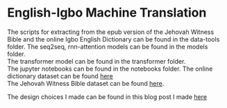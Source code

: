 # English-Igbo Machine Translation


The scripts for extracting from the epub version of the Jehovah Witness Bible and the online Igbo English Dictionary can be found in the data-tools folder.
The seq2seq, rnn-attention models can be found in the models folder.  
The transformer model can be found in the transformer folder.  
The jupyter notebooks can be found in the notebooks folder.
The online dictionary dataset can be found [here](https://www.kaggle.com/goodyduru/english-igbo-dictionary)  
The Jehovah Witness Bible dataset can be found [here](https://www.kaggle.com/goodyduru/english-igbo-bible).  


The design choices I made can be found in this blog post I made [here](https://medium.com/@goodyduru/building-an-english-to-igbo-translation-project-18c239d756f9)